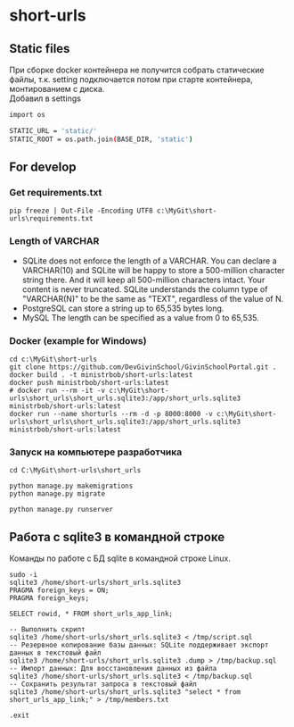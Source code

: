 # short-urls

## Static files
При сборке docker контейнера не получится собрать статические файлы, т.к. setting подключается потом при старте контейнера, монтированием с диска.  
Добавил в settings
```bash
import os

STATIC_URL = 'static/'
STATIC_ROOT = os.path.join(BASE_DIR, 'static')
```


## For develop

### Get requirements.txt

```shell
pip freeze | Out-File -Encoding UTF8 c:\MyGit\short-urls\requirements.txt
```

### Length of VARCHAR

- SQLite does not enforce the length of a VARCHAR. You can declare a VARCHAR(10) and SQLite will be happy to store a 500-million character string there. And it will keep all 500-million characters intact. Your content is never truncated. SQLite understands the column type of "VARCHAR(N)" to be the same as "TEXT", regardless of the value of N.
- PostgreSQL can store a string up to 65,535 bytes long.
- MySQL The length can be specified as a value from 0 to 65,535.

### Docker (example for Windows)

```commandline
cd c:\MyGit\short-urls
git clone https://github.com/DevGivinSchool/GivinSchoolPortal.git .
docker build . -t ministrbob/short-urls:latest
docker push ministrbob/short-urls:latest
# docker run --rm -it -v c:\MyGit\short-urls\short_urls\short_urls.sqlite3:/app/short_urls.sqlite3 ministrbob/short-urls:latest
docker run --name shorturls --rm -d -p 8000:8000 -v c:\MyGit\short-urls\short_urls\short_urls.sqlite3:/app/short_urls.sqlite3 ministrbob/short-urls:latest
```

### Запуск на компьютере разработчика

```commandline
cd C:\MyGit\short-urls\short_urls

python manage.py makemigrations
python manage.py migrate

python manage.py runserver
```

## Работа с sqlite3 в командной строке

Команды по работе с БД sqlite в командной строке Linux.  

```
sudo -i
sqlite3 /home/short-urls/short_urls.sqlite3
PRAGMA foreign_keys = ON;
PRAGMA foreign_keys;

SELECT rowid, * FROM short_urls_app_link;

-- Выполнить скрипт
sqlite3 /home/short-urls/short_urls.sqlite3 < /tmp/script.sql
-- Резервное копирование базы данных: SQLite поддерживает экспорт данных в текстовый файл
sqlite3 /home/short-urls/short_urls.sqlite3 .dump > /tmp/backup.sql
-- Импорт данных: Для восстановления данных из файла
sqlite3 /home/short-urls/short_urls.sqlite3 < /tmp/backup.sql
-- Сохранить результат запроса в текстовый файл
sqlite3 /home/short-urls/short_urls.sqlite3 "select * from short_urls_app_link;" > /tmp/members.txt

.exit
```